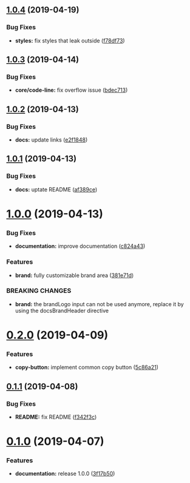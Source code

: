 ## [1.0.4](https://github.com/kevinmerckx/ng-documentation/compare/v1.0.3...v1.0.4) (2019-04-19)


### Bug Fixes

* **styles:** fix styles that leak outside ([f78df73](https://github.com/kevinmerckx/ng-documentation/commit/f78df73))

## [1.0.3](https://github.com/kevinmerckx/ng-documentation/compare/v1.0.2...v1.0.3) (2019-04-14)


### Bug Fixes

* **core/code-line:** fix overflow issue ([bdec713](https://github.com/kevinmerckx/ng-documentation/commit/bdec713))

## [1.0.2](https://github.com/kevinmerckx/ng-documentation/compare/v1.0.1...v1.0.2) (2019-04-13)


### Bug Fixes

* **docs:** update links ([e2f1848](https://github.com/kevinmerckx/ng-documentation/commit/e2f1848))

## [1.0.1](https://github.com/kevinmerckx/ng-documentation/compare/v1.0.0...v1.0.1) (2019-04-13)


### Bug Fixes

* **docs:** uptate README ([af389ce](https://github.com/kevinmerckx/ng-documentation/commit/af389ce))

# [1.0.0](https://github.com/kevinmerckx/ng-documentation/compare/v0.2.0...v1.0.0) (2019-04-13)


### Bug Fixes

* **documentation:** improve documentation ([c824a43](https://github.com/kevinmerckx/ng-documentation/commit/c824a43))


### Features

* **brand:** fully customizable brand area ([381e71d](https://github.com/kevinmerckx/ng-documentation/commit/381e71d))


### BREAKING CHANGES

* **brand:** the brandLogo input can not be used anymore, replace it by using the docsBrandHeader directive

# [0.2.0](https://github.com/kevinmerckx/ng-documentation/compare/v0.1.1...v0.2.0) (2019-04-09)


### Features

* **copy-button:** implement common copy button ([5c86a21](https://github.com/kevinmerckx/ng-documentation/commit/5c86a21))

## [0.1.1](https://github.com/kevinmerckx/ng-documentation/compare/v0.1.0...v0.1.1) (2019-04-08)


### Bug Fixes

* **README:** fix README ([f342f3c](https://github.com/kevinmerckx/ng-documentation/commit/f342f3c))

# [0.1.0](https://github.com/kevinmerckx/ng-documentation/compare/v0.0.1...v0.1.0) (2019-04-07)


### Features

* **documentation:** release 1.0.0 ([3f17b50](https://github.com/kevinmerckx/ng-documentation/commit/3f17b50))
